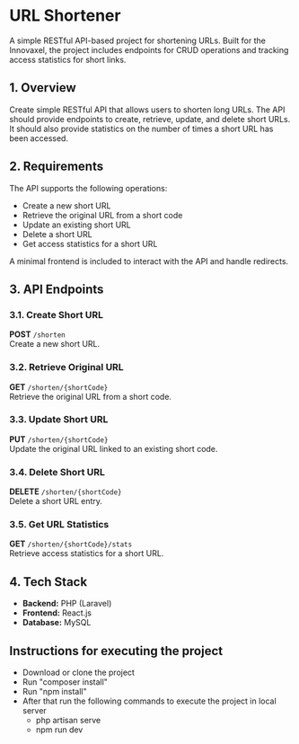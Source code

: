 # URL Shortener

A simple RESTful API-based project for shortening URLs. Built for the Innovaxel, the project includes endpoints for CRUD operations and tracking access statistics for short links.

## 1. Overview

Create simple RESTful API that allows users to shorten long URLs. The API should
provide endpoints to create, retrieve, update, and delete short URLs. It should also provide
statistics on the number of times a short URL has been accessed.

## 2. Requirements

The API supports the following operations:

- Create a new short URL  
- Retrieve the original URL from a short code  
- Update an existing short URL  
- Delete a short URL  
- Get access statistics for a short URL  

A minimal frontend is included to interact with the API and handle redirects.

## 3. API Endpoints

### 3.1. Create Short URL  
**POST** `/shorten`  
Create a new short URL.

### 3.2. Retrieve Original URL  
**GET** `/shorten/{shortCode}`  
Retrieve the original URL from a short code.

### 3.3. Update Short URL  
**PUT** `/shorten/{shortCode}`  
Update the original URL linked to an existing short code.

### 3.4. Delete Short URL  
**DELETE** `/shorten/{shortCode}`  
Delete a short URL entry.

### 3.5. Get URL Statistics  
**GET** `/shorten/{shortCode}/stats`  
Retrieve access statistics for a short URL.

## 4. Tech Stack

- **Backend:** PHP (Laravel)  
- **Frontend:** React.js  
- **Database:** MySQL

## Instructions for executing the project
 - Download or clone the project
 - Run "composer install"
 - Run "npm install"
 - After that run the following commands to execute the project in local server
   - php artisan serve
   - npm run dev
